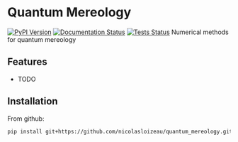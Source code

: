 # Quantum Mereology

[![PyPI Version](https://img.shields.io/pypi/v/quantum_mereology.svg)](https://pypi.python.org/pypi/quantum_mereology)
[![Documentation Status](https://readthedocs.org/projects/quantum-mereology/badge/?version=latest)](https://quantum-mereology.readthedocs.io/en/latest/?version=latest)
[![Tests Status](https://github.com/nicolasloizeau/quantum_mereology/actions/workflows/test.yml/badge.svg)](https://github.com/nicolasloizeau/quantum_mereology/actions/workflows/test.yml)
Numerical methods for quantum mereology

## Features

* TODO

## Installation

From github:

```bash
pip install git+https://github.com/nicolasloizeau/quantum_mereology.git
```
